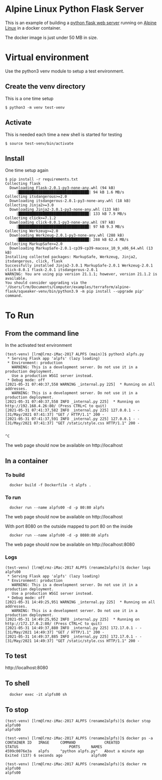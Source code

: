 # Alpine Linux Python Flask Server

This is an example of building a [python flask web
server](https://flask.palletsprojects.com/en/2.0.x/) running on
[Alpine Linux](https://alpinelinux.org) in a docker container.

The docker image is just under 50 MB in size.


# Virtual environment

Use the python3 venv module to setup a test environment.

## Create the venv directory
This is a one time setup
```
$ python3 -m venv test-venv
```
## Activate
This is needed each time a new shell is started for testing
```
$ source test-venv/bin/activate
```

## Install
One time setup again

```
$ pip install -r requirements.txt
Collecting flask
  Downloading Flask-2.0.1-py3-none-any.whl (94 kB)
     |████████████████████████████████| 94 kB 1.6 MB/s 
Collecting itsdangerous>=2.0
  Downloading itsdangerous-2.0.1-py3-none-any.whl (18 kB)
Collecting Jinja2>=3.0
  Downloading Jinja2-3.0.1-py3-none-any.whl (133 kB)
     |████████████████████████████████| 133 kB 7.9 MB/s 
Collecting click>=7.1.2
  Downloading click-8.0.1-py3-none-any.whl (97 kB)
     |████████████████████████████████| 97 kB 9.3 MB/s 
Collecting Werkzeug>=2.0
  Downloading Werkzeug-2.0.1-py3-none-any.whl (288 kB)
     |████████████████████████████████| 288 kB 62.4 MB/s 
Collecting MarkupSafe>=2.0
  Downloading MarkupSafe-2.0.1-cp39-cp39-macosx_10_9_x86_64.whl (13 kB)
Installing collected packages: MarkupSafe, Werkzeug, Jinja2, itsdangerous, click, flask
Successfully installed Jinja2-3.0.1 MarkupSafe-2.0.1 Werkzeug-2.0.1 click-8.0.1 flask-2.0.1 itsdangerous-2.0.1
WARNING: You are using pip version 21.1.1; however, version 21.1.2 is available.
You should consider upgrading via the '/Users/lrm/Documents/Computer/examples/terraform/alpine-flask/squeaker-venv/bin/python3.9 -m pip install --upgrade pip' command.

```

# To Run

## From the command line

In the activated test environment

```
(test-venv) [lrm@lrmz-iMac-2017 ALPFS (main)]$ python3 alpfs.py
 * Serving Flask app 'alpfs' (lazy loading)
 * Environment: production
   WARNING: This is a development server. Do not use it in a production deployment.
   Use a production WSGI server instead.
 * Debug mode: off
[2021-05-31 07:40:37,558 WARNING _internal.py 225]  * Running on all addresses.
   WARNING: This is a development server. Do not use it in a production deployment.
[2021-05-31 07:40:37,558 INFO _internal.py 225]  * Running on http://192.168.4.26:80/ (Press CTRL+C to quit)
[2021-05-31 07:41:37,582 INFO _internal.py 225] 127.0.0.1 - - [31/May/2021 07:41:37] "GET / HTTP/1.1" 200 -
[2021-05-31 07:41:37,591 INFO _internal.py 225] 127.0.0.1 - - [31/May/2021 07:41:37] "GET /static/style.css HTTP/1.1" 200 -


^C

```

The web page should now be available on http://localhost


## In a container

### To build

```
  docker build -f Dockerfile -t alpfs .
```
### To run


```
  docker run --name alpfs00 -d -p 80:80 alpfs
```

The web page should now be available on http://localhost


With port 8080 on the outside mapped to port 80 on the inside

```
  docker run --name alpfs00 -d -p 8080:80 alpfs
```

The web page should now be available on http://localhost:8080

### Logs

```
(test-venv) [lrm@lrmz-iMac-2017 ALPFS (rename2alpfs)]$ docker logs alpfs00
 * Serving Flask app 'alpfs' (lazy loading)
 * Environment: production
   WARNING: This is a development server. Do not use it in a production deployment.
   Use a production WSGI server instead.
 * Debug mode: off
[2021-05-31 14:49:25,951 WARNING _internal.py 225]  * Running on all addresses.
   WARNING: This is a development server. Do not use it in a production deployment.
[2021-05-31 14:49:25,952 INFO _internal.py 225]  * Running on http://172.17.0.2:80/ (Press CTRL+C to quit)
[2021-05-31 14:49:37,880 INFO _internal.py 225] 172.17.0.1 - - [31/May/2021 14:49:37] "GET / HTTP/1.1" 200 -
[2021-05-31 14:49:37,885 INFO _internal.py 225] 172.17.0.1 - - [31/May/2021 14:49:37] "GET /static/style.css HTTP/1.1" 200 -
```


## To test

http://localhost:8080



## To shell
```
  docker exec -it alpfs00 sh
```


## To stop

```
(test-venv) [lrm@lrmz-iMac-2017 ALPFS (rename2alpfs)]$ docker stop alpfs00
alpfs00

(test-venv) [lrm@lrmz-iMac-2017 ALPFS (rename2alpfs)]$ docker ps -a
CONTAINER ID   IMAGE     COMMAND             CREATED              STATUS                       PORTS     NAMES
4599c0076e3a   alpfs     "python alpfs.py"   About a minute ago   Exited (137) 6 seconds ago             alpfs00

(test-venv) [lrm@lrmz-iMac-2017 ALPFS (rename2alpfs)]$ docker rm alpfs00
alpfs00


```



